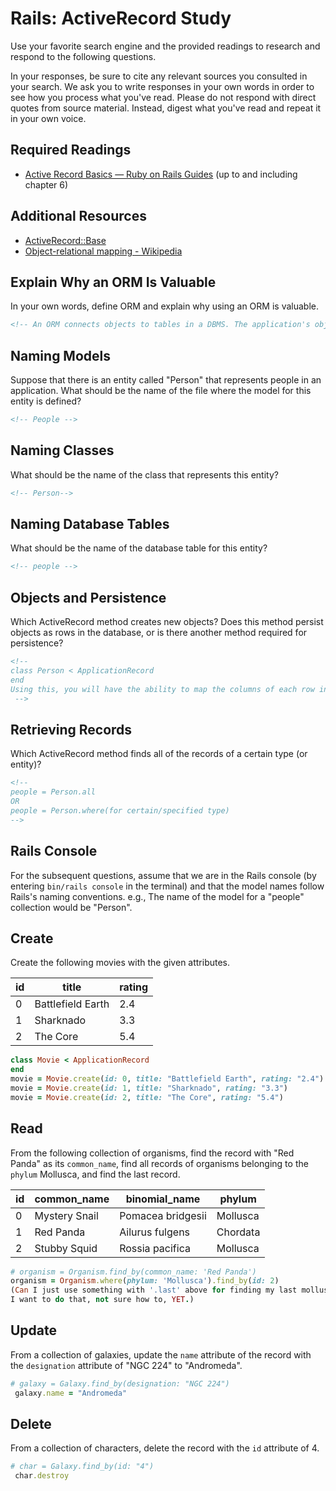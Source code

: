 # Rails: ActiveRecord Study

Use your favorite search engine and the provided readings to research and
respond to the following questions.

In your responses, be sure to cite any relevant sources you consulted in your
search. We ask you to write responses in your own words in order to see how you
process what you've read. Please do not respond with direct quotes from source
material. Instead, digest what you've read and repeat it in your own voice.

## Required Readings

-   [Active Record Basics — Ruby on Rails Guides](http://guides.rubyonrails.org/active_record_basics.html)
    (up to and including chapter 6)

## Additional Resources
-   [ActiveRecord::Base](http://api.rubyonrails.org/classes/ActiveRecord/Base.html)
-   [Object-relational mapping - Wikipedia](https://en.wikipedia.org/wiki/Object-relational_mapping)

## Explain Why an ORM Is Valuable

In your own words, define ORM and explain why using an ORM is valuable.

```md
<!-- An ORM connects objects to tables in a DBMS. The application's object's stored properties and relationships can be more easily stored and retrieved without using SQL and less code (providing convenience to the developer). -->
```

## Naming Models

Suppose that there is an entity called "Person" that represents people in an
application. What should be the name of the file where the model for this entity
is defined?

```md
<!-- People -->
```

## Naming Classes

What should be the name of the class that represents this entity?

```md
<!-- Person-->
```

## Naming Database Tables

What should be the name of the database table for this entity?

```md
<!-- people -->
```

## Objects and Persistence

Which ActiveRecord method creates new objects? Does this method persist objects
as rows in the database, or is there another method required for persistence?

```md
<!--
class Person < ApplicationRecord
end
Using this, you will have the ability to map the columns of each row in that table with the attributes of the instances of the Person model.
 -->
```

## Retrieving Records

Which ActiveRecord method finds all of the records of a certain type (or
entity)?

```md
<!--
people = Person.all
OR
people = Person.where(for certain/specified type)
-->
```

## Rails Console

For the subsequent questions, assume that we are in the Rails console (by
entering `bin/rails console` in the terminal) and that the model names follow
Rails's naming conventions.  e.g., The name of the model for a "people"
collection would be "Person".

## Create

Create the following movies with the given attributes.

| id | title | rating |
| --- | --- | --- |
| 0 | Battlefield Earth | 2.4 |
| 1 | Sharknado | 3.3 |
| 2 | The Core | 5.4 |

```ruby
class Movie < ApplicationRecord
end
movie = Movie.create(id: 0, title: "Battlefield Earth", rating: "2.4")
movie = Movie.create(id: 1, title: "Sharknado", rating: "3.3")
movie = Movie.create(id: 2, title: "The Core", rating: "5.4")
```

## Read

From the following collection of organisms, find the record with "Red Panda" as
its `common_name`, find all records of organisms belonging to the `phylum`
Mollusca, and find the last record.

| id | common_name | binomial_name | phylum |
| --- | --- | --- | --- |
| 0 | Mystery Snail | Pomacea bridgesii | Mollusca |
| 1 | Red Panda | Ailurus fulgens | Chordata |
| 2 | Stubby Squid | Rossia pacifica | Mollusca |

```ruby
# organism = Organism.find_by(common_name: 'Red Panda')
organism = Organism.where(phylum: 'Mollusca').find_by(id: 2)
(Can I just use something with '.last' above for finding my last mollusca organism?
I want to do that, not sure how to, YET.)
```

## Update

From a collection of galaxies, update the `name` attribute of the record with
the `designation` attribute of "NGC 224" to "Andromeda".

```ruby
# galaxy = Galaxy.find_by(designation: "NGC 224")
 galaxy.name = "Andromeda"
```

## Delete

From a collection of characters, delete the record with the `id` attribute of 4.

```ruby
# char = Galaxy.find_by(id: "4")
 char.destroy
```
